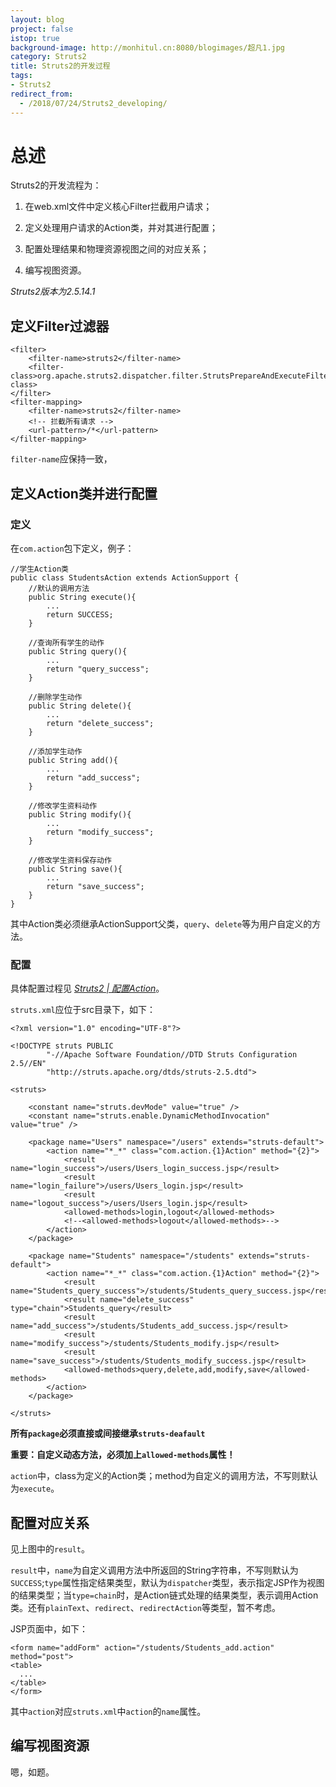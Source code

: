 ```yaml
---
layout: blog
project: false
istop: true
background-image: http://monhitul.cn:8080/blogimages/超凡1.jpg
category: Struts2
title: Struts2的开发过程
tags:
- Struts2
redirect_from:
  - /2018/07/24/Struts2_developing/
---
```


# 总述

Struts2的开发流程为：

1. 在web.xml文件中定义核心Filter拦截用户请求；

2. 定义处理用户请求的Action类，并对其进行配置；

3. 配置处理结果和物理资源视图之间的对应关系；

4. 编写视图资源。

*Struts2版本为2.5.14.1*

## 定义Filter过滤器

```
<filter>
    <filter-name>struts2</filter-name>
    <filter-class>org.apache.struts2.dispatcher.filter.StrutsPrepareAndExecuteFilter</filter-class>
</filter>
<filter-mapping>
    <filter-name>struts2</filter-name>
    <!-- 拦截所有请求 -->
    <url-pattern>/*</url-pattern>
</filter-mapping>
```

``filter-name``应保持一致，

## 定义Action类并进行配置

### 定义

在``com.action``包下定义，例子：

```
//学生Action类
public class StudentsAction extends ActionSupport {
    //默认的调用方法
    public String execute(){
        ...
        return SUCCESS;
    }

    //查询所有学生的动作
    public String query(){
        ...
        return "query_success";
    }

    //删除学生动作
    public String delete(){
        ...
        return "delete_success";
    }

    //添加学生动作
    public String add(){
        ...
        return "add_success";
    }

    //修改学生资料动作
    public String modify(){
        ...
        return "modify_success";
    }

    //修改学生资料保存动作
    public String save(){
        ...
        return "save_success";
    }
}
```

其中Action类必须继承ActionSupport父类，``query``、``delete``等为用户自定义的方法。

### 配置

具体配置过程见 <a style="font-style:italic;" href="../15/configure_action.html">Struts2 | 配置Action</a>。

``struts.xml``应位于src目录下，如下：

```
<?xml version="1.0" encoding="UTF-8"?>

<!DOCTYPE struts PUBLIC
        "-//Apache Software Foundation//DTD Struts Configuration 2.5//EN"
        "http://struts.apache.org/dtds/struts-2.5.dtd">

<struts>

    <constant name="struts.devMode" value="true" />
    <constant name="struts.enable.DynamicMethodInvocation" value="true" />
    
    <package name="Users" namespace="/users" extends="struts-default">
        <action name="*_*" class="com.action.{1}Action" method="{2}">
            <result name="login_success">/users/Users_login_success.jsp</result>
            <result name="login_failure">/users/Users_login.jsp</result>
            <result name="logout_success">/users/Users_login.jsp</result>
            <allowed-methods>login,logout</allowed-methods>
            <!--<allowed-methods>logout</allowed-methods>-->
        </action>
    </package>

    <package name="Students" namespace="/students" extends="struts-default">
        <action name="*_*" class="com.action.{1}Action" method="{2}">
            <result name="Students_query_success">/students/Students_query_success.jsp</result>
            <result name="delete_success" type="chain">Students_query</result>
            <result name="add_success">/students/Students_add_success.jsp</result>
            <result name="modify_success">/students/Students_modify.jsp</result>
            <result name="save_success">/students/Students_modify_success.jsp</result>
            <allowed-methods>query,delete,add,modify,save</allowed-methods>
        </action>
    </package>

</struts>
```

**所有``package``必须直接或间接继承``struts-deafault``**

**重要：自定义动态方法，必须加上``allowed-methods``属性！**

``action``中，class为定义的Action类；method为自定义的调用方法，不写则默认为``execute``。

## 配置对应关系

见上图中的``result``。

``result``中，``name``为自定义调用方法中所返回的String字符串，不写则默认为``SUCCESS``;``type``属性指定结果类型，默认为``dispatcher``类型，表示指定JSP作为视图的结果类型；当``type=chain``时，是Action链式处理的结果类型，表示调用Action类。还有``plainText``、``redirect``、``redirectAction``等类型，暂不考虑。

JSP页面中，如下：

```
<form name="addForm" action="/students/Students_add.action" method="post">
<table>
  ...
</table>
</form>
```

其中``action``对应``struts.xml``中``action``的``name``属性。

## 编写视图资源

嗯，如题。